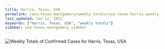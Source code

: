 ```yaml
---
title: Harris, Texas, USA
permalink: /usa-texas-montgomery/weekly_totals/usa-texas-harris-weekly_totals.html
last_updated: Jan 12, 2021
keywords: ["Harris, Texas, USA", "weekly totals"]
sidebar: usa-texas-montgomery_sidebar
---
```


![Weekly Totals of Confirmed Cases for Harris, Texas, USA](/covid_tracker/images/graphs/usa-texas-harris-weekly_totals_graph.png)

